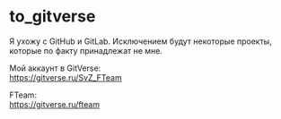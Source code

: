 # to_gitverse  
Я ухожу с GitHub и GitLab. Исключением будут некоторые проекты, которые по факту принадлежат не мне. 

Мой аккаунт в GitVerse:  
https://gitverse.ru/SvZ_FTeam

FTeam:  
https://gitverse.ru/fteam
